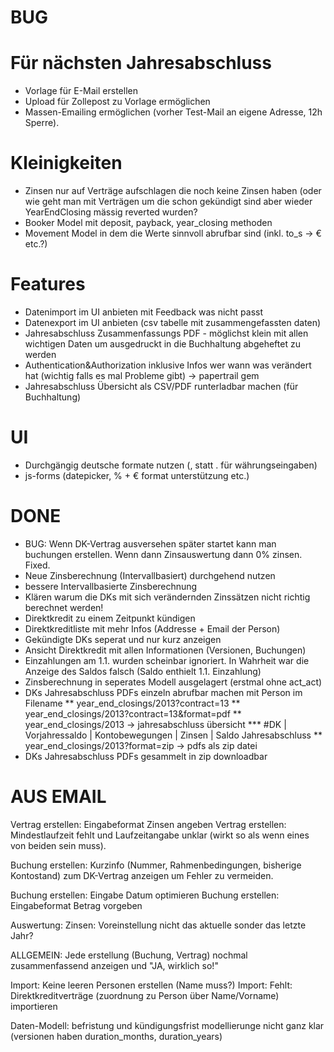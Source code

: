 # BUG

# Für nächsten Jahresabschluss
* Vorlage für E-Mail erstellen
* Upload für Zollepost zu Vorlage ermöglichen
* Massen-Emailing ermöglichen (vorher Test-Mail an eigene Adresse, 12h Sperre).

# Kleinigkeiten
* Zinsen nur auf Verträge aufschlagen die noch keine Zinsen haben (oder wie geht man mit Verträgen um die schon
gekündigt sind aber wieder YearEndClosing mässig reverted wurden?
* Booker Model mit deposit, payback, year_closing methoden
* Movement Model in dem die Werte sinnvoll abrufbar sind (inkl. to_s -> € etc.?)

# Features
* Datenimport im UI anbieten mit Feedback was nicht passt
* Datenexport im UI anbieten (csv tabelle mit zusammengefassten daten)
* Jahresabschluss Zusammenfassungs PDF - möglichst klein mit allen wichtigen Daten um ausgedruckt in die Buchhaltung abgeheftet zu werden
* Authentication&Authorization inklusive Infos wer wann was verändert hat (wichtig falls es mal Probleme gibt) -> papertrail gem
* Jahresabschluss Übersicht als CSV/PDF runterladbar machen (für Buchhaltung)

# UI
* Durchgängig deutsche formate nutzen (, statt . für währungseingaben)
* js-forms (datepicker, % + € format unterstützung etc.)

# DONE
* BUG: Wenn DK-Vertrag ausversehen später startet kann man buchungen erstellen. Wenn dann Zinsauswertung dann 0% zinsen. Fixed.
* Neue Zinsberechnung (Intervallbasiert) durchgehend nutzen
* bessere Intervallbasierte Zinsberechnung
* Klären warum die DKs mit sich verändernden Zinssätzen nicht richtig berechnet werden!
* Direktkredit zu einem Zeitpunkt kündigen
* Direktkreditliste mit mehr Infos (Addresse + Email der Person)
* Gekündigte DKs seperat und nur kurz anzeigen
* Ansicht Direktkredit mit allen Informationen (Versionen, Buchungen)
* Einzahlungen am 1.1. wurden scheinbar ignoriert. In Wahrheit war die Anzeige des Saldos falsch (Saldo enthielt 1.1. Einzahlung)
* Zinsberechnung in seperates Modell ausgelagert (erstmal ohne act_act)
* DKs Jahresabschluss PDFs einzeln abrufbar machen mit Person im Filename
** year_end_closings/2013?contract=13
** year_end_closings/2013?contract=13&format=pdf
** year_end_closings/2013 -> jahresabschluss übersicht
*** #DK | Vorjahressaldo | Kontobewegungen | Zinsen | Saldo Jahresabschluss
** year_end_closings/2013?format=zip -> pdfs als zip datei
* DKs Jahresabschluss PDFs gesammelt in zip downloadbar

# AUS EMAIL
Vertrag erstellen: Eingabeformat Zinsen angeben
Vertrag erstellen: Mindestlaufzeit fehlt und Laufzeitangabe unklar (wirkt so als wenn eines von beiden sein muss).

Buchung erstellen: Kurzinfo (Nummer, Rahmenbedingungen, bisherige Kontostand) zum DK-Vertrag anzeigen um Fehler zu vermeiden.

Buchung erstellen: Eingabe Datum optimieren
Buchung erstellen: Eingabeformat Betrag vorgeben

Auswertung: Zinsen: Voreinstellung nicht das aktuelle sonder das letzte Jahr?

ALLGEMEIN: Jede erstellung (Buchung, Vertrag) nochmal zusammenfassend anzeigen und "JA, wirklich so!"

Import: Keine leeren Personen erstellen (Name muss?)
Import: Fehlt: Direktkreditverträge (zuordnung zu Person über Name/Vorname) importieren

Daten-Modell: befristung und kündigungsfrist modellierunge nicht ganz klar (versionen haben duration_months, duration_years)
